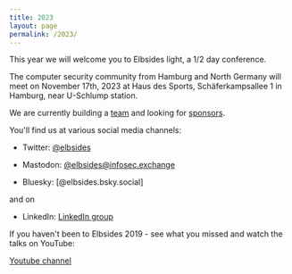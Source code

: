 ```yaml
---
title: 2023
layout: page
permalink: /2023/
---
```


This year we will welcome you to Elbsides light, a 1/2 day conference. 

The computer security community from Hamburg and North Germany will meet on November 17th, 2023 at Haus des Sports, Schäferkampsallee 1 in Hamburg, near U-Schlump station.


We are currently building a [team](team) and looking for [sponsors](sponsors). 

You'll find us at various social media channels:

* Twitter: [@elbsides](https://twitter.com/elbsides)

* Mastodon: [@elbsides@infosec.exchange](https://infosec.exchange/@elbsides)

* Bluesky: [@elbsides.bsky.social]


and on 
* LinkedIn: [LinkedIn group](https://www.linkedin.com/groups/8828793/)

If you haven't been to Elbsides 2019 - see what you missed and watch the talks on YouTube:

 [Youtube channel](https://www.youtube.com/channel/UC1kRI13BZ6KMCwtGttD5Arg)
